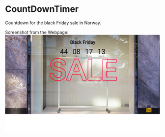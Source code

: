 # CountDownTimer
Countdown for the black Friday sale in Norway.

Screenshot from the Webpage: 
![CountDown Timer](https://github.com/Saruwatarii/CountDownTimer/blob/main/img/countdownTimer.jpg)

